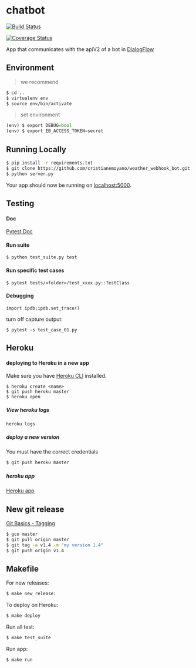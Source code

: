 # chatbot
[![Build Status](https://travis-ci.org/cristianemoyano/weather_webhook_bot.svg?branch=master)](https://travis-ci.org/cristianemoyano/weather_webhook_bot)

[![Coverage Status](https://coveralls.io/repos/github/cristianemoyano/weather_webhook_bot/badge.svg?branch=master)](https://coveralls.io/github/cristianemoyano/weather_webhook_bot?branch=master)

App that communicates with the apiV2 of a bot in [DialogFlow](https://dialogflow.com/)


## Environment

> we recommend
```sh
$ cd ..
$ virtualenv env
$ source env/bin/activate
```

> set environment
```python
(env) $ export DEBUG=bool
(env) $ export EB_ACCESS_TOKEN=secret
```

## Running Locally

```sh
$ pip install -r requirements.txt
$ git clone https://github.com/cristianemoyano/weather_webhook_bot.git # or clone your own fork
$ python server.py
```

Your app should now be running on [localhost:5000](http://localhost:5000/).

## Testing

#### Doc
[Pytest Doc](https://docs.pytest.org/en/latest/)

#### Run suite
```
$ python test_suite.py test
```

#### Run specific test cases
```
$ pytest tests/<folder>/test_xxxx.py::TestClass
```

#### Debugging
```
import ipdb;ipdb.set_trace()
```
turn off capture output:
```
$ pytest -s test_case_01.py
```

## Heroku

#### deploying to Heroku in a new app

Make sure you have [Heroku CLI](https://cli.heroku.com/) installed.

```
$ heroku create <name>
$ git push heroku master
$ heroku open
```

##### View heroku logs
`heroku logs`

##### deploy a new version
You must have the correct credentials
```sh
$ git push heroku master
```

##### heroku app
[Heroku app](https://weather-webhook-bot-app.herokuapp.com/)


## New git release
[Git Basics - Tagging](https://git-scm.com/book/en/v2/Git-Basics-Tagging)
```sh
$ gco master
$ git pull origin master
$ git tag -a v1.4 -m "my version 1.4"
$ git push origin v1.4
```

## Makefile

For new releases:
```sh
$ make new_release:
```

To deploy on Heroku:
```sh
$ make deploy
```

Run all test:
```sh
$ make test_suite
```

Run app:
```
$ make run
```
